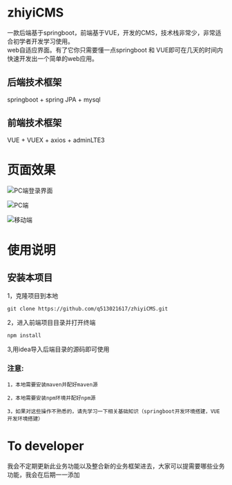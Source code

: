 # zhiyiCMS

  一款后端基于springboot，前端基于VUE，开发的CMS，技术栈非常少，非常适合初学者开发学习使用。<br/>web自适应界面。有了它你只需要懂一点springboot
和 VUE即可在几天的时间内快速开发出一个简单的web应用。

## 后端技术框架
springboot + spring JPA + mysql

## 前端技术框架
VUE + VUEX + axios + adminLTE3

# 页面效果


![PC端登录界面](https://github.com/q513021617/zhiyiCMS/blob/master/01.png)


![PC端](https://github.com/q513021617/zhiyiCMS/blob/master/02.jpg)

![移动端](https://github.com/q513021617/zhiyiCMS/blob/master/03.jpg)

# 使用说明


## 安装本项目

1，克隆项目到本地
```
git clone https://github.com/q513021617/zhiyiCMS.git
```
2，进入前端项目目录并打开终端

```
npm install

```
3,用idea导入后端目录的源码即可使用

### 注意:
    1，本地需要安装maven并配好maven源
    
    2，本地需要安装npm环境并配好npm源
    
    3，如果对这些操作不熟悉的，请先学习一下相关基础知识（springboot开发环境搭建，VUE开发环境搭建）
    
    
    
# To developer
我会不定期更新此业务功能以及整合新的业务框架进去，大家可以提需要哪些业务功能，我会在后期一一添加


